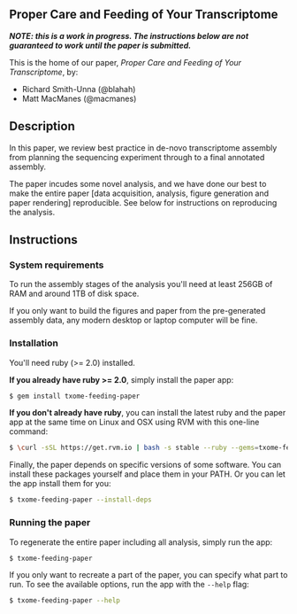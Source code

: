 Proper Care and Feeding of Your Transcriptome
-----

***NOTE: this is a work in progress. The instructions below are not guaranteed to work until the paper is submitted.***

This is the home of our paper, *Proper Care and Feeding of Your Transcriptome*, by:

- Richard Smith-Unna (@blahah)
- Matt MacManes (@macmanes)

## Description

In this paper, we review best practice in de-novo transcriptome assembly from planning the sequencing experiment through to a final annotated assembly.

The paper incudes some novel analysis, and we have done our best to make the entire paper [data acquisition, analysis, figure generation and paper rendering] reproducible. See below for instructions on reproducing the analysis.

## Instructions

### System requirements

To run the assembly stages of the analysis you'll need at least 256GB of RAM and around 1TB of disk space.

If you only want to build the figures and paper from the pre-generated assembly data, any modern desktop or laptop computer will be fine.

### Installation

You'll need ruby (>= 2.0) installed.

**If you already have ruby >= 2.0**, simply install the paper app:

```bash
$ gem install txome-feeding-paper
```

**If you don't already have ruby**, you can install the latest ruby and the paper app at the same time on Linux and OSX using RVM with this one-line command:

```bash
$ \curl -sSL https://get.rvm.io | bash -s stable --ruby --gems=txome-feeding-paper
```

Finally, the paper depends on specific versions of some software. You can install these packages yourself and place them in your PATH. Or you can let the app install them for you:

```bash
$ txome-feeding-paper --install-deps
```

### Running the paper

To regenerate the entire paper including all analysis, simply run the app:

```bash
$ txome-feeding-paper
```

If you only want to recreate a part of the paper, you can specify what part to run. To see the available options, run the app with the `--help` flag:

```bash
$ txome-feeding-paper --help
```
